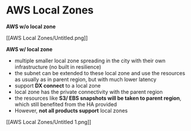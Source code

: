 # AWS Local Zones

**AWS w/o local zone**

[[AWS Local Zones/Untitled.png]]

**AWS w/ local zone**

- multiple smaller local zone spreading in the city with their own infrastructure (no built in resilience)
- the subnet can be extended to these local zone and use the resources as usually as in parent region, but with much lower latency
- support **DX connect** to a local zone
- local zone has the private connectivity with the parent region
- the resources like **S3/ EBS snapshots will be taken to parent region**, which still benefited from the HA provided
- However, **not all products support** local zones

[[AWS Local Zones/Untitled 1.png]]
